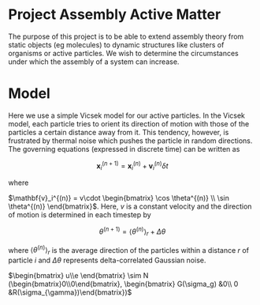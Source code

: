 # Project Assembly Active Matter

The purpose of this project is to be able to extend assembly theory from
static objects (eg molecules) to dynamic structures like clusters of 
organisms or active particles. We wish to determine the circumstances under which
the assembly of a system can increase.

# Model

Here we use a simple Vicsek model for our active particles. In the Vicsek model, 
each particle tries to orient its direction of motion with those of the particles 
a certain distance away from it. This tendency, however, is frustrated by thermal
noise which pushes the particle in random directions. The governing equations 
(expressed in discrete time) can be written as 

$$ \mathbf{x}_i^{(n+1)} = \mathbf{x}_i^{(n)} + \mathbf{v}_i^{(n)}\delta t $$

where 

$\mathbf{v}_i^{(n)} = v\cdot \begin{bmatrix} \cos \theta^{(n)} \\ \sin \theta^{(n)}
\end{bmatrix}$. Here, $v$ is a constant velocity and the direction of motion
is determined in each timestep by

$$ \theta^{(n+1)} = \langle \theta^{(n)} \rangle_r + \Delta \theta $$

where $\langle\theta^{(n)} \rangle_r$ is the average direction of the particles
within a distance $r$ of particle $i$ and $\Delta \theta$ represents 
delta-correlated Gaussian noise.

$\begin{bmatrix} u\\e \end{bmatrix}  \sim 
N (\begin{bmatrix}0\\0\end{bmatrix},
\begin{bmatrix} G(\sigma_g) &0\\ 0 &R(\sigma_{\gamma})\end{bmatrix})$
